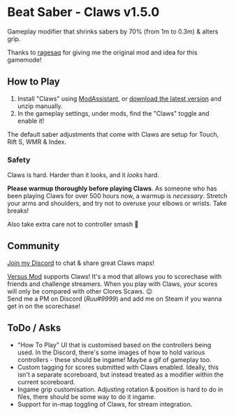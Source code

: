 # Beat Saber - Claws v1.5.0

Gameplay modifier that shrinks sabers by 70% (from 1m to 0.3m) & alters grip.

Thanks to [ragesaq](https://twitch.tv/ragesaq) for giving me the original mod and idea for this gamemode!

## How to Play

1. Install "Claws" using [ModAssistant](https://github.com/Assistant/ModAssistant), or [download the latest version](https://github.com/SteffanDonal/BeatSaber-Claws/releases) and unzip manually.
2. In the gameplay settings, under mods, find the "Claws" toggle and enable it!

The default saber adjustments that come with Claws are setup for Touch, Rift S, WMR & Index.

### Safety

Claws is hard. Harder than it looks, and it _looks_ hard.

**Please warmup thoroughly before playing Claws**. As someone who has been playing Claws for over 500 hours now, a warmup is _necessary_. Stretch your arms and shoulders, and try not to overuse your elbows or wrists. Take breaks!

Also take extra care not to controller smash 🤣

## Community

[Join my Discord](http://claws.ruirize.co.uk) to chat & share great Claws maps!

[Versus Mod](https://versusmod.com/Help) supports Claws! It's a mod that allows you to scorechase with friends and challenge streamers. When you play with Claws, your scores will only be compared with other Clores Scaws. 😉  
Send me a PM on Discord (_Ruu#9999_) and add me on Steam if you wanna get in on the scorechase!

## ToDo / Asks

- "How To Play" UI that is customised based on the controllers being used. In the Discord, there's some images of how to hold various controllers - these should be ingame! Maybe a gif of gameplay too.
- Custom tagging for scores submitted with Claws enabled. Ideally, this isn't a separate scoreboard, but instead treated as a modifier within the current scoreboard.
- Ingame grip customisation. Adjusting rotation & position is hard to do in files, there should be some way to do it ingame.
- Support for in-map toggling of Claws, for stream integration.
